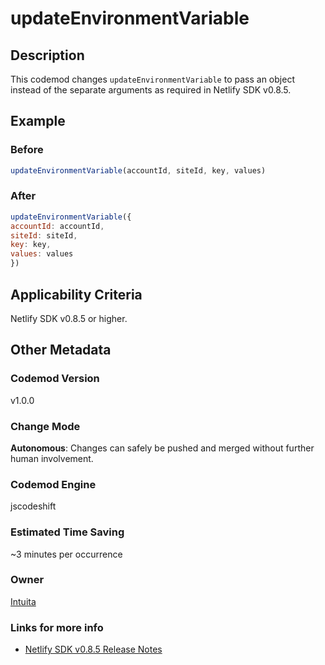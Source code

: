 # updateEnvironmentVariable

## Description

This codemod changes `updateEnvironmentVariable` to pass an object instead of the separate arguments as required in Netlify SDK v0.8.5.

## Example

### Before

```jsx
updateEnvironmentVariable(accountId, siteId, key, values)
```

### After

```jsx
updateEnvironmentVariable({
accountId: accountId,
siteId: siteId,
key: key,
values: values
})
```

## Applicability Criteria

Netlify SDK v0.8.5 or higher.

## Other Metadata

### Codemod Version

v1.0.0

### Change Mode

**Autonomous**: Changes can safely be pushed and merged without further human involvement.

### **Codemod Engine**

jscodeshift

### Estimated Time Saving

~3 minutes per occurrence

### Owner

[Intuita](https://github.com/intuita-inc)

### Links for more info

- [Netlify SDK v0.8.5 Release Notes](https://sdk.netlify.com/release-notes/#085)